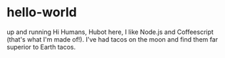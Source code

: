 # hello-world
up and running
Hi Humans,
Hubot here, I like Node.js and Coffeescript (that's what I'm made of!).
I've had tacos on the moon and find them far superior to Earth tacos.
